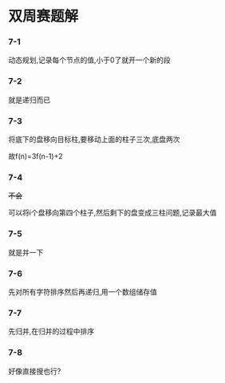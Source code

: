 # 双周赛题解

### 7-1

动态规划,记录每个节点的值,小于0了就开一个新的段

### 7-2

就是递归而已

### 7-3

将底下的盘移向目标柱,要移动上面的柱子三次,底盘两次

故f(n)=3f(n-1)+2

### 7-4

~~不会~~

可以将i个盘移向第四个柱子,然后剩下的盘变成三柱问题,记录最大值

### 7-5

就是并一下

### 7-6

先对所有字符排序然后再递归,用一个数组储存值

### 7-7

先归并,在归并的过程中排序

### 7-8

好像直接搜也行?